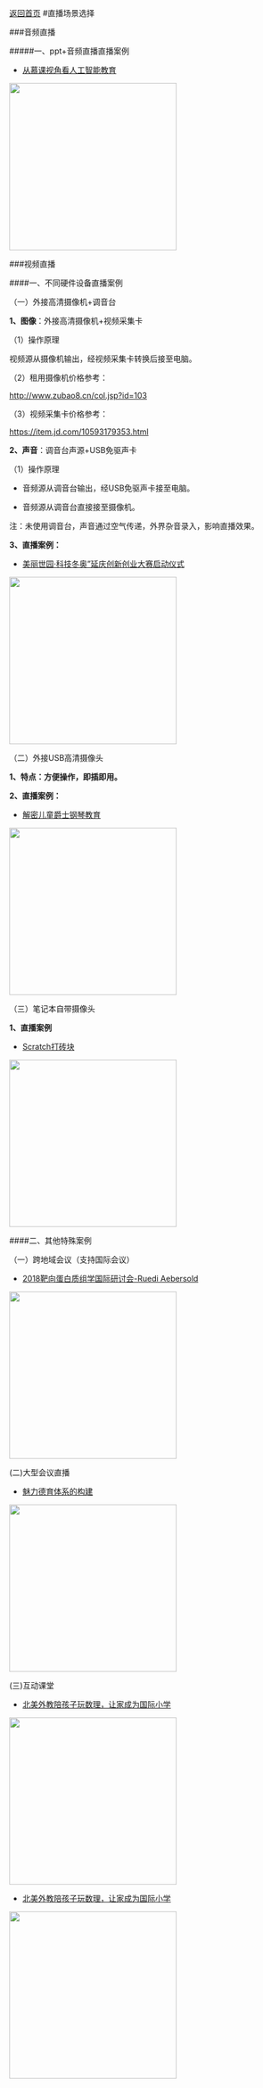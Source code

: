[返回首页](../../README.md)
#直播场景选择

###音频直播

#####一、ppt+音频直播直播案例

* [从慕课视角看人工智能教育](https://cedumedia.maodou.io/course/SjhLNpLaRZaYio4W9)


<img class="qrcode"  width=300px height=300px  src="https://yosemitessl.cdn.maodou.io/images/scenes/cedumedia01.png" > 

###视频直播

####一、不同硬件设备直播案例

（一）外接高清摄像机+调音台

<strong>1、图像</strong>：外接高清摄像机+视频采集卡

（1）操作原理

视频源从摄像机输出，经视频采集卡转换后接至电脑。

（2）租用摄像机价格参考：

http://www.zubao8.cn/col.jsp?id=103

（3）视频采集卡价格参考：

https://item.jd.com/10593179353.html



<strong>2、声音</strong>：调音台声源+USB免驱声卡

（1）操作原理

* 音频源从调音台输出，经USB免驱声卡接至电脑。

* 音频源从调音台直接接至摄像机。

<div class="red">注：未使用调音台，声音通过空气传递，外界杂音录入，影响直播效果。</div>



<strong>3、直播案例：</strong>

* [美丽世园·科技冬奥”延庆创新创业大赛启动仪式](https://qidi.maodou.io/course/nWajs5xTQhZ2khB5j)


<img class="qrcode"  width=300px src="https://yosemitessl.cdn.maodou.io/images/scenes/qidi01.png" > 



（二）外接USB高清摄像头

<strong>1、特点：方便操作，即插即用。</strong>

<strong>2、直播案例：</strong>

* [解密儿童爵士钢琴教育](https://live.maodou.io/course/WSqQvpKmi5DgJMAiB)


<img class="qrcode"  width=300px  src="https://yosemitessl.cdn.maodou.io/images/scenes/live_piano.png" >



（三）笔记本自带摄像头

<strong>1、直播案例</strong>

* [Scratch打砖块](https://steam.maodou.io/course/HGWj4567fBz4rAYBa)


<img class="qrcode"  width=300px src="https://yosemitessl.cdn.maodou.io/images/scenes/steam.png" >



####二、其他特殊案例

（一）跨地域会议（支持国际会议）

* [2018靶向蛋白质组学国际研讨会-Ruedi Aebersold](https://live.maodou.io/course/vs9LiWhi2TAeQvAhB)


<img class="qrcode"  width=300px src="https://yosemitessl.cdn.maodou.io/images/scenes/live_cncp.png" >

(二)大型会议直播
* [魅力德育体系的构建](https://zhongkeqizhi.maodou.io/course/5qhnrT67pgfsiKbFF)


<img class="qrcode"  width=300px src="https://yosemitessl.cdn.maodou.io/images/scenes/zhongkeqizhi.png" >

(三)互动课堂

* [北美外教陪孩子玩数理，让家成为国际小学](https://smh.maodou.io/course/HkSgF3KRDLyHT9QQE)


<img class="qrcode"  width=300px src="https://yosemitessl.cdn.maodou.io/images/scenes/live_ailing.png" >


* [北美外教陪孩子玩数理，让家成为国际小学](https://live.maodou.io/course/FLZJeyChqDtmwhLfc)   


<img class="qrcode"  width=300px src="https://yosemitessl.cdn.maodou.io/images/scenes/live_ailing02.png" >    

